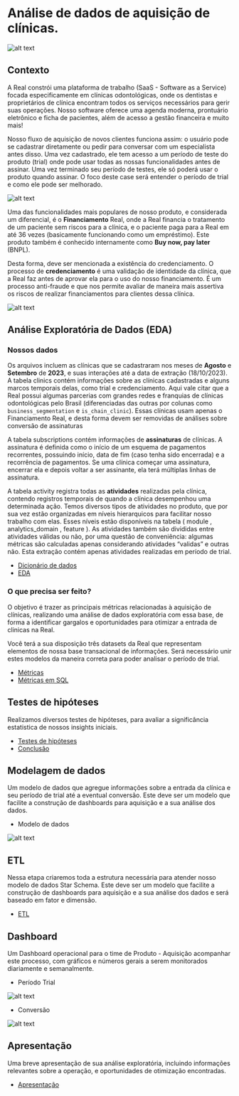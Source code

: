 # Análise de dados de aquisição de clínicas.

![alt text](imgs/image.png)

## Contexto

A Real constrói uma plataforma de trabalho (SaaS - Software as a Service) focada especificamente em clínicas odontológicas, onde os dentistas e proprietários de clínica encontram todos os serviços necessários para gerir suas operações. Nosso software oferece uma agenda moderna, prontuário eletrônico e ficha de pacientes, além de acesso a gestão financeira e muito mais!

Nosso fluxo de aquisição de novos clientes funciona assim:  o usuário pode se cadastrar diretamente ou pedir para conversar com um especialista antes disso. Uma vez cadastrado, ele tem acesso a um período de teste do produto (trial) onde pode usar todas as nossas funcionalidades antes de assinar. Uma vez terminado seu período de testes, ele só poderá usar o produto quando assinar. O foco deste case será entender o período de trial e como ele pode ser melhorado.

![alt text](<imgs/Screen Shot 2023-11-13 at 11.37.14.png>)

Uma das funcionalidades mais populares de nosso produto, e considerada um diferencial, é o **Financiamento** Real, onde a Real financia o tratamento de um paciente sem riscos para a clínica, e o paciente paga para a Real em até 36 vezes (basicamente funcionando como um empréstimo). Este produto também é conhecido internamente como **Buy now, pay later** (BNPL).

Desta forma, deve ser mencionada a existência do credenciamento. O processo de **credenciamento** é uma validação de identidade da clínica, que a Real faz antes de aprovar ela para o uso do nosso financiamento. É um processo anti-fraude e que nos permite avaliar de maneira mais assertiva os riscos de realizar financiamentos para clientes dessa clínica.

![alt text](<imgs/Screen Shot 2023-11-13 at 11.37.29.png>)

## Análise Exploratória de Dados (EDA)

### Nossos dados
Os arquivos incluem as clínicas que se cadastraram nos meses de **Agosto** e **Setembro** de **2023**, e suas interações até a data de extração (18/10/2023). A tabela clinics contém informações sobre as clínicas cadastradas e alguns marcos temporais delas, como trial e credenciamento. Aqui vale citar que a Real possui algumas parcerias com grandes redes e franquias de clínicas odontológicas pelo Brasil (diferenciadas das outras por colunas como `business_segmentation` e `is_chain_clinic`). Essas clínicas usam apenas o Financiamento Real, e desta forma devem ser removidas de análises sobre conversão de assinaturas

A tabela subscriptions contém informações de **assinaturas** de clínicas. A assinatura é definida como o início de um esquema de pagamentos recorrentes, possuindo início, data de fim (caso tenha sido encerrada) e a recorrência de pagamentos. Se uma clínica começar uma assinatura, encerrar ela e depois voltar a ser assinante, ela terá múltiplas linhas de assinatura.

A tabela activity registra todas as **atividades** realizadas pela clínica, contendo registros temporais de quando a clínica desempenhou uma determinada ação. Temos diversos tipos de atividades no produto, que por sua vez estão organizadas em níveis hierarquicos para facilitar nosso trabalho com elas. Esses níveis estão disponíveis na tabela ( module , analytics_domain , feature ). As atividades também são divididas entre atividades válidas ou não, por uma questão de conveniência: algumas métricas são calculadas apenas considerando atividades “validas” e outras não. Esta extração contém apenas atividades realizadas em período de trial.

* [Dicionário de dados](aquisicao_clinicas/dicionario_dados.md)
* [EDA](aquisicao_clinicas/eda.ipynb)

### O que precisa ser feito?
O objetivo é trazer as principais métricas relacionadas à aquisição de clínicas, realizando uma análise de dados exploratória com essa base, de forma a identificar gargalos e oportunidades para otimizar a entrada de clinicas na Real.

Você terá a sua disposição três datasets da Real que representam elementos de nossa base transacional de informações. Será necessário unir estes modelos da maneira correta para poder analisar o período de trial.

* [Métricas](aquisicao_clinicas/metricas.ipynb)
* [Métricas em SQL](sql/aquisicao_clinicas_metricas_scripts_sql_Metricas.pdf)

## Testes de hipóteses

Realizamos diversos testes de hipóteses, para avaliar a significância estatistica de nossos insights iniciais.

* [Testes de hipóteses](aquisicao_clinicas/hipoteses.ipynb)
* [Conclusão](aquisicao_clinicas/conclusao.md)

## Modelagem de dados

Um modelo de dados que agregue informações sobre a entrada da clínica e seu período de trial até a eventual conversão. Este deve ser um modelo que facilite a construção de dashboards para aquisição e a sua análise dos dados.

* Modelo de dados

![alt text](<imgs/erd_aquisicao_clinicas_star_schema.png>)

## ETL
Nessa etapa criaremos toda a estrutura necessária para atender nosso modelo de dados Star Schema.
Este deve ser um modelo que facilite a construção de dashboards para aquisição e a sua análise dos dados e será baseado em fator e dimensão.

* [ETL](aquisicao_clinicas/etl.ipynb)

## Dashboard

Um Dashboard operacional para o time de Produto - Aquisição acompanhar este processo, com gráficos e números gerais a serem monitorados diariamente e semanalmente.

* Período Trial

![alt text](<imgs/dashboard_periodo_trial.png>)

* Conversão

![alt text](<imgs/dashboard_conversao.png>)



## Apresentação

Uma breve apresentação de sua análise exploratória, incluindo informações relevantes sobre a operação, e oportunidades de otimização encontradas.

* [Apresentação](imgs/Apresentacao.Case.Aquisicao.Clinicas.pdf)